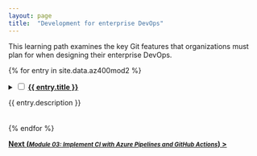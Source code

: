 ```yaml
---
layout: page
title:  "Development for enterprise DevOps"
---
```


This learning path examines the key Git features that organizations must plan for when designing their enterprise DevOps.

{% for entry in site.data.az400mod2 %}
<details style="margin-bottom:20px;">
    <summary>
        <input class="box" type="checkbox" id="{{ entry.chkbxid }}" name="{{ entry.chkbxid }}"/>
        <a href='{{ entry.url }}' target='_blank'>
            <strong>{{ entry.title }}</strong></a>
        <p>{{ entry.description }}</p>
    </summary>
    {% for mod in entry.mods %}<input type="checkbox" class="box" id="{{ mod.chkbxid }}"  name="{{ mod.chkbxid }}" /> <a href='{{ mod.url }}' target='_blank'>{{ mod.title }}</a><br />
    {% endfor %}
</details>
{% endfor %}

[**Next (<small>_Module 03: Implement CI with Azure Pipelines and GitHub Actions_</small>) >**](Mod03)
